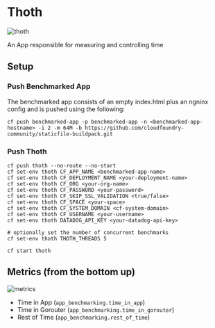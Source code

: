 # Thoth
![thoth](https://cloud.githubusercontent.com/assets/223760/6539313/ecbb51cc-c425-11e4-92e9-8515b6f1c9ef.png)

An App responsible for measuring and controlling time

## Setup


### Push Benchmarked App

The benchmarked app consists of an empty index.html plus an ngninx config and is pushed using the following:
```
cf push benchmarked-app -p benchmarked-app -n <benchmarked-app-hostname> -i 2 -m 64M -b https://github.com/cloudfoundry-community/staticfile-buildpack.git
```

### Push Thoth

```
cf push thoth --no-route --no-start
cf set-env thoth CF_APP_NAME <benchmarked-app-name>
cf set-env thoth CF_DEPLOYMENT_NAME <your-deployment-name>
cf set-env thoth CF_ORG <your-org-name>
cf set-env thoth CF_PASSWORD <your-password>
cf set-env thoth CF_SKIP_SSL_VALIDATION <true/false>
cf set-env thoth CF_SPACE <your-space>
cf set-env thoth CF_SYSTEM_DOMAIN <cf-system-domain>
cf set-env thoth CF_USERNAME <your-username>
cf set-env thoth DATADOG_API_KEY <your-datadog-api-key>

# optionally set the number of concurrent benchmarks
cf set-env thoth THOTH_THREADS 5

cf start thoth
```

## Metrics (from the bottom up)

![metrics](https://cloud.githubusercontent.com/assets/223760/6404049/d3c167c8-bdc8-11e4-8a15-11cfed863565.png)

* Time in App (`app_benchmarking.time_in_app`)
* Time in Gorouter (`app_benchmarking.time_in_gorouter`)
* Rest of Time (`app_benchmarking.rest_of_time`)
